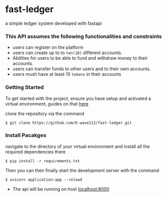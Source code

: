 # fast-ledger
a simple ledger system developed with fastapi

### This API assumes the following functionalities and constraints
- users can register on the platform
- users can create up to to ```ten(10)``` different accounts.
- Abilities for users to be able to fund and withdraw money to their accounts.
- users can transfer funds to other users and to their own accounts.
- users mush have at least 10 ```tokens``` in their accounts

### Getting Started 
To get started with the project, ensure you have setup and activated a virtual environment, guides on that [here](https://realpython.com/python-virtual-environments-a-primer/)

clone the repository via the command

```
$ git clone https://github.com/E-wave112/fast-ledger.git
```

### Install Pacakges
navigate to the directory of your virtual environment and install all the required dependencies there

```
$ pip install -r requirements.txt

```

Then you can then finally start the development server with the command

```
$ uvicorn application:app --reload

```
- The api will be running on host [localhost:8000](http://localhost:8000)
